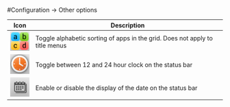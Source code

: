 #Configuration -> Other options

Icon|Description
----|-----------
![App sorting icon](images/sortalphaicon.png)|Toggle alphabetic sorting of apps in the grid. Does not apply to title menus
![24 hour clock icon](images/clockicon.png)|Toggle between 12 and 24 hour clock on the status bar
![Date icon](images/dateicon.png)|Enable or disable the display of the date on the status bar
